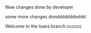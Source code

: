 New changes done by developer

some more changes dondddddddeddd

Welcome to the loans branch
cccccc

